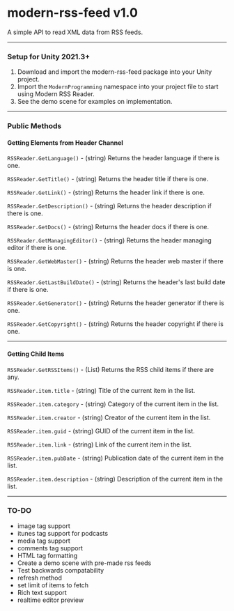 # modern-rss-feed v1.0
A simple API to read XML data from RSS feeds.

------

### Setup for Unity 2021.3+

1. Download and import the modern-rss-feed package into your Unity project.
2. Import the `ModernProgramming` namespace into your project file to start using Modern RSS Reader.
3. See the demo scene for examples on implementation.

------

### Public Methods

#### Getting Elements from Header Channel

`RSSReader.GetLanguage()` - (string) Returns the header language if there is one.

`RSSReader.GetTitle()` - (string) Returns the header title if there is one.

`RSSReader.GetLink()` - (string) Returns the header link if there is one.

`RSSReader.GetDescription()` - (string) Returns the header description if there is one.

`RSSReader.GetDocs()` - (string) Returns the header docs if there is one.

`RSSReader.GetManagingEditor()` - (string) Returns the header managing editor if there is one.

`RSSReader.GetWebMaster()` - (string) Returns the header web master if there is one.

`RSSReader.GetLastBuildDate()` - (string) Returns the header's last build date if there is one.

`RSSReader.GetGenerator()` - (string) Returns the header generator if there is one.

`RSSReader.GetCopyright()` - (string) Returns the header copyright if there is one.

------

#### Getting Child Items

`RSSReader.GetRSSItems()` - (List<item>) Returns the RSS child items if there are any.

`RSSReader.item.title` - (string) Title of the current item in the list.

`RSSReader.item.category` - (string) Category of the current item in the list.

`RSSReader.item.creator` - (string) Creator of the current item in the list.

`RSSReader.item.guid` - (string) GUID of the current item in the list.

`RSSReader.item.link` - (string) Link of the current item in the list.

`RSSReader.item.pubDate` - (string) Publication date of the current item in the list.

`RSSReader.item.description` - (string) Description of the current item in the list.

------

### TO-DO

- image tag support
- itunes tag support for podcasts
- media tag support
- comments tag support
- HTML tag formatting
- Create a demo scene with pre-made rss feeds
- Test backwards compatability
- refresh method
- set limit of items to fetch
- Rich text support
- realtime editor preview